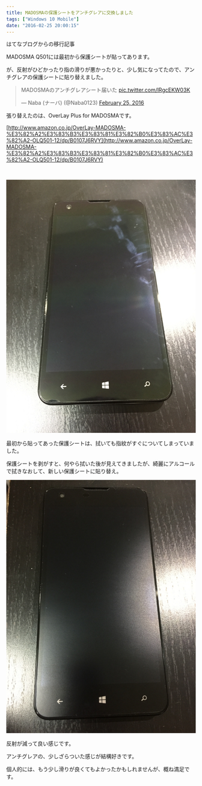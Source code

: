 ```yaml
---
title: MADOSMAの保護シートをアンチグレアに交換しました
tags: ["Windows 10 Mobile"]
date: "2016-02-25 20:00:15"
---
```


<div class="alert info">
はてなブログからの移行記事
</div>

MADOSMA Q501には最初から保護シートが貼ってあります。

が、反射がひどかったり指の滑りが悪かったりと、少し気になってたので、アンチグレアの保護シートに貼り替えました。

<blockquote class="twitter-tweet"><p lang="ja" dir="ltr">MADOSMAのアンチグレアシート届いた <a href="https://t.co/lRgcEKW03K">pic.twitter.com/lRgcEKW03K</a></p>&mdash; Naba (ナーバ) (@Naba0123) <a href="https://twitter.com/Naba0123/status/702795056843923456?ref_src=twsrc%5Etfw">February 25, 2016</a></blockquote> <script async src="https://platform.twitter.com/widgets.js" charset="utf-8"></script>

張り替えたのは、OverLay Plus for MADOSMAです。

[http://www.amazon.co.jp/OverLay-MADOSMA-%E3%82%A2%E3%83%B3%E3%83%81%E3%82%B0%E3%83%AC%E3%82%A2-OLQ501-12/dp/B0107J6RVY](http://www.amazon.co.jp/OverLay-MADOSMA-%E3%82%A2%E3%83%B3%E3%83%81%E3%82%B0%E3%83%AC%E3%82%A2-OLQ501-12/dp/B0107J6RVY)

<br>

![20160225195356](20160225195356.jpg)

最初から貼ってあった保護シートは、拭いても指紋がすぐについてしまっていました。

保護シートを剥がすと、何やら拭いた後が見えてきましたが、綺麗にアルコールで拭きなおして、新しい保護シートに貼り替え。

![20160225195725](20160225195725.jpg)

反射が減って良い感じです。

アンチグレアの、少しざらついた感じが結構好きです。

個人的には、もう少し滑りが良くてもよかったかもしれませんが、概ね満足です。

<br>
